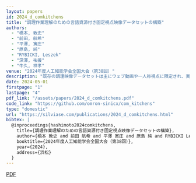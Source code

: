 ```yaml
---
layout: papers
id: 2024_d_comkitchens
title: "調理作業理解のための言語資源付き固定視点映像データセットの構築"
authors:
  - "橋本, 敦史"
  - "前田, 航希"
  - "平澤, 寅庄"
  - "原島, 純"
  - "RYBICKI, Leszek"
  - "深澤, 祐援"
  - "牛久, 祥孝"
venue: "2024年度人工知能学会全国大会（第38回）"
description: "既存の調理映像データセットは主にウェブ動画や一人称視点に限定され、実際の調理環境の多様性を反映していない。本研究では、無編集の俯瞰視点調理映像と詳細な言語アノテーションを含む新たなデータセットCOM Kitchensを構築した。スマートフォンで撮影した多様な環境での調理映像に対し、視覚的行動グラフによる構造的アノテーションを付与し、オンラインレシピ検索と密な映像キャプション生成という2つの新しいタスクを提案。既存モデルによる評価実験により、本データセットが視覚言語理解の新たな課題を提供することを示した。"
date: 2024-05-01
firstpage: "1"
lastpage: "4"
pdf_link: "/assets/papers/2024_d_comkitchens.pdf"
code_link: "https://github.com/omron-sinicx/com_kitchens"
type: "domestic"
url: "https://silviase.com/publications/2024_d_comkitchens.html"
bibtex: |
  @inproceedings{hashimoto2024comkitchens,
    title={調理作業理解のための言語資源付き固定視点映像データセットの構築},
    author={橋本 敦史 and 前田 航希 and 平澤 寅庄 and 原島 純 and RYBICKI Leszek and 深澤 祐援 and 牛久 祥孝},
    booktitle={2024年度人工知能学会全国大会（第38回）},
    year={2024},
    address={浜松}
  }
---
```


[PDF](/assets/papers/2024_d_comkitchens.pdf)
